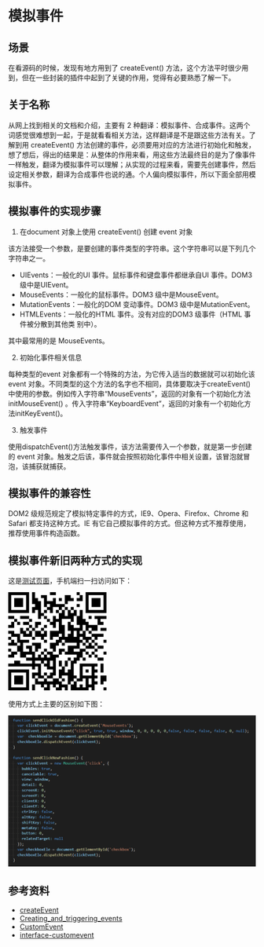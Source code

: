 # 模拟事件
## 场景
在看源码的时候，发现有地方用到了 createEvent() 方法，这个方法平时很少用到，但在一些封装的插件中起到了关键的作用，觉得有必要熟悉了解一下。

## 关于名称
从网上找到相关的文档和介绍，主要有 2 种翻译：模拟事件、合成事件。这两个词感觉很难想到一起，于是就看看相关方法，这样翻译是不是跟这些方法有关。了解到用 createEvent() 方法创建的事件，必须要用对应的方法进行初始化和触发，想了想后，得出的结果是：从整体的作用来看，用这些方法最终目的是为了像事件一样触发，翻译为模拟事件可以理解；从实现的过程来看，需要先创建事件，然后设定相关参数，翻译为合成事件也说的通。个人偏向模拟事件，所以下面全部用模拟事件。

## 模拟事件的实现步骤
1. 在document 对象上使用 createEvent() 创建 event 对象

该方法接受一个参数，是要创建的事件类型的字符串。这个字符串可以是下列几个字符串之一。
- UIEvents：一般化的UI 事件。鼠标事件和键盘事件都继承自UI 事件。DOM3 级中是UIEvent。
- MouseEvents：一般化的鼠标事件。DOM3 级中是MouseEvent。
- MutationEvents：一般化的DOM 变动事件。DOM3 级中是MutationEvent。
- HTMLEvents：一般化的HTML 事件。没有对应的DOM3 级事件（HTML 事件被分散到其他类
别中）。

其中最常用的是 MouseEvents。

2. 初始化事件相关信息

每种类型的event 对象都有一个特殊的方法，为它传入适当的数据就可以初始化该event 对象。不同类型的这个方法的名字也不相同，具体要取决于createEvent()中使用的参数。例如传入字符串“MouseEvents”，返回的对象有一个初始化方法 initMouseEvent() 。传入字符串“KeyboardEvent”，返回的对象有一个初始化方法initKeyEvent()。

3. 触发事件

使用dispatchEvent()方法触发事件，该方法需要传入一个参数，就是第一步创建的 event 对象。触发之后该，事件就会按照初始化事件中相关设置，该冒泡就冒泡，该捕获就捕获。

## 模拟事件的兼容性
DOM2 级规范规定了模拟特定事件的方式，IE9、Opera、Firefox、Chrome 和Safari 都支持这种方式。IE 有它自己模拟事件的方式。但这种方式不推荐使用，推荐使用事件构造函数。

## 模拟事件新旧两种方式的实现
这是[测试页面](https://xxholic.github.io/lab/lab-js/segment/9/create-event.html)，手机端扫一扫访问如下：

![9-qrcode-create-event](../images/9/9-qrcode-create-event.png)

使用方式上主要的区别如下图：

![9-code](../images/9/9-code.png)

## 参考资料
- [createEvent](https://developer.mozilla.org/en-US/docs/Web/API/Document/createEvent)
- [Creating_and_triggering_events](https://developer.mozilla.org/en-US/docs/Web/Guide/Events/Creating_and_triggering_events)
- [CustomEvent](https://developer.mozilla.org/en-US/docs/Web/API/CustomEvent/CustomEvent)
- [interface-customevent](https://dom.spec.whatwg.org/#interface-customevent)